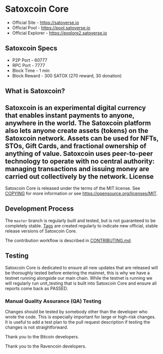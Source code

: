 Satoxcoin Core
==================================

* Official Site - https://satoverse.io
* Official Pool - https://pool.satoverse.io
* Official Explorer - https://explore2.satoverse.io

Satoxcoin Specs
-----------------
* P2P Port - 60777
* RPC Port - 7777
* Block Time - 1 min
* Block Reward - 300 SATOX (270 reward, 30 donation)

What is Satoxcoin?
-----------------
Satoxcoin is an experimental digital currency that enables instant payments to anyone, anywhere in the world. The Satoxcoin platform also lets anyone create assets (tokens) on the Satoxcoin network. Assets can be used for NFTs, STOs, Gift Cards, and fractional ownership of anything of value. Satoxcoin uses peer-to-peer technology to operate with no central authority: managing transactions and issuing money are carried out collectively by the network.
License
-------

Satoxcoin Core is released under the terms of the MIT license. See [COPYING](COPYING) for more
information or see https://opensource.org/licenses/MIT.

Development Process
-------------------

The `master` branch is regularly built and tested, but is not guaranteed to be
completely stable. [Tags](https://github.com/satoverse/Satoxcoin/tags) are created
regularly to indicate new official, stable release versions of Satoxcoin Core.

The contribution workflow is described in [CONTRIBUTING.md](CONTRIBUTING.md).

Testing
-------
Satoxcoin Core is dedicated to ensure all new updates that are released will be thoroughly tested before entering the mainnet, this is why we have a testnet running alongside our main chain. While the testnet is running we will regularly run unit_testing that is built into Satoxcoin Core and ensure all reports come back as PASSED.


### Manual Quality Assurance (QA) Testing

Changes should be tested by somebody other than the developer who wrote the
code. This is especially important for large or high-risk changes. It is useful
to add a test plan to the pull request description if testing the changes is
not straightforward.


Thank you to the Bitcoin developers.

Thank you to the Ravencoin developers.
